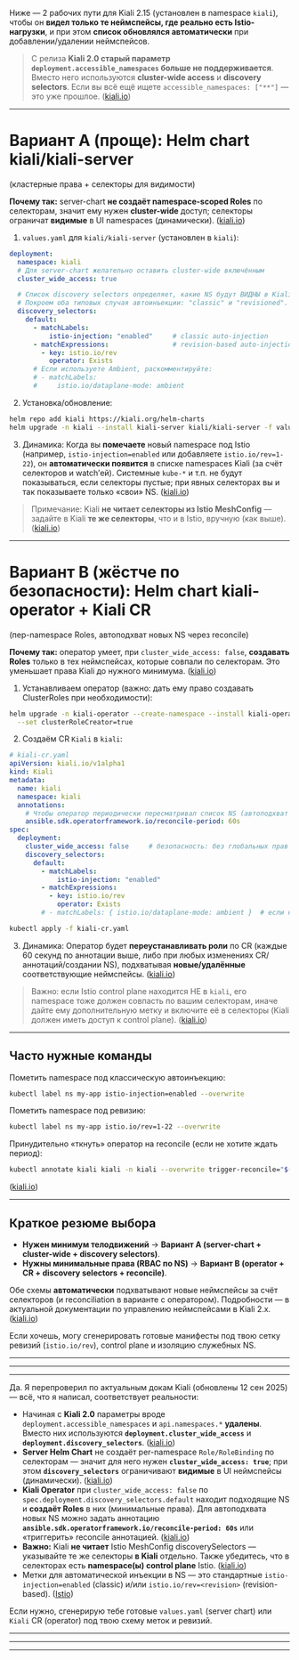 Ниже — 2 рабочих пути для Kiali 2.15 (установлен в namespace `kiali`), чтобы он **видел только те неймспейсы, где реально есть Istio-нагрузки**, и при этом **список обновлялся автоматически** при добавлении/удалении неймспейсов.

> С релиза **Kiali 2.0 старый параметр `deployment.accessible_namespaces` больше не поддерживается**. Вместо него используются **cluster-wide access** и **discovery selectors**. Если вы всё ещё ищете `accessible_namespaces: ["**"]` — это уже прошлое. ([kiali.io][1])

---

# Вариант A (проще): Helm chart **kiali/kiali-server**

(кластерные права + селекторы для видимости)

**Почему так:** server-chart **не создаёт namespace-scoped Roles** по селекторам, значит ему нужен **cluster-wide** доступ; селекторы ограничат **видимые** в UI namespaces (динамически). ([kiali.io][1])

1. `values.yaml` для `kiali/kiali-server` (установлен в `kiali`):

```yaml
deployment:
  namespace: kiali
  # Для server-chart желательно оставить cluster-wide включённым
  cluster_wide_access: true

  # Список discovery selectors определяет, какие NS будут ВИДНЫ в Kiali
  # Покроем оба типовых случая автоинъекции: "classic" и "revisioned".
  discovery_selectors:
    default:
      - matchLabels:
          istio-injection: "enabled"     # classic auto-injection
      - matchExpressions:                # revision-based auto-injection
        - key: istio.io/rev
          operator: Exists
      # Если используете Ambient, раскомментируйте:
      # - matchLabels:
      #     istio.io/dataplane-mode: ambient
```

2. Установка/обновление:

```bash
helm repo add kiali https://kiali.org/helm-charts
helm upgrade -n kiali --install kiali-server kiali/kiali-server -f values.yaml
```

3. Динамика:
   Когда вы **помечаете** новый namespace под Istio (например, `istio-injection=enabled` или добавляете `istio.io/rev=1-22`), он **автоматически появится** в списке namespaces Kiali (за счёт селекторов и watch’ей). Системные `kube-*` и т.п. не будут показываться, если селекторы пустые; при явных селекторах вы и так показываете только «свои» NS. ([kiali.io][1])

> Примечание: Kiali **не читает селекторы из Istio MeshConfig** — задайте в Kiali **те же селекторы**, что и в Istio, вручную (как выше). ([kiali.io][1])

---

# Вариант B (жёстче по безопасности): Helm chart **kiali-operator** + Kiali CR

(пер-namespace Roles, автоподхват новых NS через reconcile)

**Почему так:** оператор умеет, при `cluster_wide_access: false`, **создавать Roles** только в тех неймспейсах, которые совпали по селекторам. Это уменьшает права Kiali до нужного минимума. ([kiali.io][1])

1. Устанавливаем оператор (важно: дать ему право создавать ClusterRoles при необходимости):

```bash
helm upgrade -n kiali-operator --create-namespace --install kiali-operator kiali/kiali-operator \
  --set clusterRoleCreator=true
```

2. Создаём CR `Kiali` в `kiali`:

```yaml
# kiali-cr.yaml
apiVersion: kiali.io/v1alpha1
kind: Kiali
metadata:
  name: kiali
  namespace: kiali
  annotations:
    # Чтобы оператор периодически пересматривал список NS (автоподхват новых):
    ansible.sdk.operatorframework.io/reconcile-period: 60s
spec:
  deployment:
    cluster_wide_access: false     # безопасность: без глобальных прав
    discovery_selectors:
      default:
        - matchLabels:
            istio-injection: "enabled"
        - matchExpressions:
          - key: istio.io/rev
            operator: Exists
        # - matchLabels: { istio.io/dataplane-mode: ambient }  # если нужно
```

```bash
kubectl apply -f kiali-cr.yaml
```

3. Динамика:
   Оператор будет **переустанавливать роли** по CR (каждые 60 секунд по аннотации выше, либо при любых изменениях CR/аннотаций/создании NS), подхватывая **новые/удалённые** соответствующие неймспейсы. ([kiali.io][1])

> Важно: если Istio control plane находится НЕ в `kiali`, его namespace тоже должен совпасть по вашим селекторам, иначе дайте ему дополнительную метку и включите её в селекторы (Kiali должен иметь доступ к control plane). ([kiali.io][1])

---

## Часто нужные команды

Пометить namespace под классическую автоинъекцию:

```bash
kubectl label ns my-app istio-injection=enabled --overwrite
```

Пометить namespace под ревизию:

```bash
kubectl label ns my-app istio.io/rev=1-22 --overwrite
```

Принудительно «ткнуть» оператор на reconcile (если не хотите ждать период):

```bash
kubectl annotate kiali kiali -n kiali --overwrite trigger-reconcile="$(date)"
```

([kiali.io][1])

---

## Краткое резюме выбора

* **Нужен минимум телодвижений** → **Вариант A (server-chart + cluster-wide + discovery selectors)**.
* **Нужны минимальные права (RBAC по NS)** → **Вариант B (operator + CR + discovery selectors + reconcile)**.

Обе схемы **автоматически** подхватывают новые неймспейсы за счёт селекторов (и reconciliation в варианте с оператором). Подробности — в актуальной документации по управлению неймспейсами в Kiali 2.x. ([kiali.io][1])

Если хочешь, могу сгенерировать готовые манифесты под твою сетку ревизий (`istio.io/rev`), control plane и изоляцию служебных NS.

[1]: https://kiali.io/docs/configuration/namespace-management/ "Namespace Management | Kiali"


---
---
---

Да. Я перепроверил по актуальным докам Kiali (обновлены 12 сен 2025) — всё, что я написал, соответствует реальности:

* Начиная с **Kiali 2.0** параметры вроде `deployment.accessible_namespaces` и `api.namespaces.*` **удалены**. Вместо них используются **`deployment.cluster_wide_access`** и **`deployment.discovery_selectors`**. ([kiali.io][1])
* **Server Helm Chart** не создаёт per-namespace `Role/RoleBinding` по селекторам — значит для него нужен **`cluster_wide_access: true`**; при этом **`discovery_selectors`** ограничивают **видимые** в UI неймспейсы (динамически). ([kiali.io][1])
* **Kiali Operator** при `cluster_wide_access: false` по `spec.deployment.discovery_selectors.default` находит подходящие NS и **создаёт Roles** в них (минимальные права). Для автоподхвата новых NS можно задать аннотацию **`ansible.sdk.operatorframework.io/reconcile-period: 60s`** или «триггерить» reconcile аннотацией. ([kiali.io][1])
* **Важно:** Kiali **не читает** Istio MeshConfig discoverySelectors — указывайте те же селекторы **в Kiali** отдельно. Также убедитесь, что в селекторах есть **namespace(ы) control plane** Istio. ([kiali.io][1])
* Метки для автоматической инъекции в NS — это стандартные `istio-injection=enabled` (classic) и/или `istio.io/rev=<revision>` (revision-based). ([Istio][2])

Если нужно, сгенерирую тебе готовые `values.yaml` (server chart) или `Kiali` CR (operator) под твою схему меток и ревизий.

[1]: https://kiali.io/docs/configuration/namespace-management/ "Namespace Management | Kiali"
[2]: https://istio.io/latest/docs/setup/additional-setup/sidecar-injection/?utm_source=chatgpt.com "Installing the Sidecar"

---
---
---
